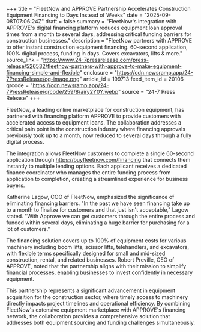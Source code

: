 +++
title = "FleetNow and APPROVE Partnership Accelerates Construction Equipment Financing to Days Instead of Weeks"
date = "2025-09-08T07:06:24Z"
draft = false
summary = "FleetNow's integration with APPROVE's digital financing platform reduces equipment loan approval times from a month to several days, addressing critical funding barriers for construction businesses."
description = "FleetNow partners with APPROVE to offer instant construction equipment financing. 60-second application, 100% digital process, funding in days. Covers excavators, lifts & more."
source_link = "https://www.24-7pressrelease.com/press-release/526532/fleetnow-partners-with-approve-to-make-equipment-financing-simple-and-flexible"
enclosure = "https://cdn.newsramp.app/24-7PressRelease/og-image.png"
article_id = 199713
feed_item_id = 20106
qrcode = "https://cdn.newsramp.app/24-7PressRelease/qrcode/259/8/airy2Y0Y.webp"
source = "24-7 Press Release"
+++

<p>FleetNow, a leading online marketplace for construction equipment, has partnered with financing platform APPROVE to provide customers with accelerated access to equipment loans. The collaboration addresses a critical pain point in the construction industry where financing approvals previously took up to a month, now reduced to several days through a fully digital process.</p><p>The integration allows FleetNow customers to complete a single 60-second application through <a href="https://buyfleetnow.com/financing" rel="nofollow" target="_blank">https://buyfleetnow.com/financing</a> that connects them instantly to multiple lending options. Each applicant receives a dedicated finance coordinator who manages the entire funding process from application to completion, creating a streamlined experience for business buyers.</p><p>Katherine Lagow, COO of FleetNow, emphasized the significance of eliminating financing barriers. "In the past we have seen financing take up to a month to finalize for customers and that just isn't acceptable," Lagow stated. "With Approve we can get customers through the entire process and funded within several days, eliminating a huge barrier for purchasing for a lot of customers."</p><p>The financing solution covers up to 100% of equipment costs for various machinery including boom lifts, scissor lifts, telehandlers, and excavators, with flexible terms specifically designed for small and mid-sized construction, rental, and related businesses. Robert Preville, CEO of APPROVE, noted that the partnership aligns with their mission to simplify financial processes, enabling businesses to invest confidently in necessary equipment.</p><p>This partnership represents a significant advancement in equipment acquisition for the construction sector, where timely access to machinery directly impacts project timelines and operational efficiency. By combining FleetNow's extensive equipment marketplace with APPROVE's financing network, the collaboration provides a comprehensive solution that addresses both equipment sourcing and funding challenges simultaneously.</p>